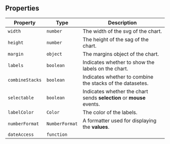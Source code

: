 ## Properties

| Property        | Type           | Description                                                          |
| --------------- | -------------- | -------------------------------------------------------------------- |
| `width`         | `number`       | The width of the svg of the chart.                                   |
| `height`        | `number`       | The height of the sag of the chart.                                  |
| `margin`        | `object`       | The margins object of the chart.                                     |
| `labels`        | `boolean`      | Indicates whether to show the labels on the chart.                   |
| `combineStacks` | `boolean`      | Indicates whether to combine the stacks of the datasetes.            |
| `selectable`    | `boolean`      | Indicates whether the chart sends **selection** or **mouse** events. |
| `labelColor`    | `Color`        | The color of the labels.                                             |
| `numberFormat`  | `NumberFormat` | A formatter used for displaying the **values**.                      |
| `dateAccess`    | `function`     |                                                                      |
